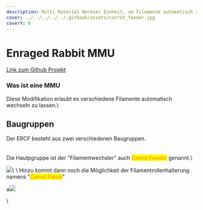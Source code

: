 ```yaml
---
description: Multi Material Wechsel Einheit, um Filamente automatisch zu wechseln
cover: ../../../../../.gitbook/assets/carrot_feeder.jpg
coverY: 0
---
```


# Enraged Rabbit MMU

[Link zum Github Projekt](https://github.com/EtteGit/EnragedRabbitProject/tree/no\_toolhead\_sensor)

### Was ist eine MMU

Diese Modifikation erlaubt es verschiedene Filamente automatisch wechseln zu lassen.\


## Baugruppen

Der ERCF besteht aus zwei verschiedenen Baugruppen.\
\
\
Die Hautpgruppe ist der "Filamentwechsler" auch <mark style="color:orange;">**Carrot Feeder**</mark> genannt.\ <mark style="color:blue;"></mark>

![](../../../../../.gitbook/assets/carrot\_feeder.jpg)<mark style="color:blue;"></mark>\ <mark style="color:blue;"></mark>\ <mark style="color:blue;"></mark>Hinzu kommt dann noch die Möglichkeit der Filamentrollenhalterung namens "<mark style="color:orange;">**Carrot Patch**</mark>"

a![](../../../../../.gitbook/assets/carrot\_patch.jpg)









\


###

###



